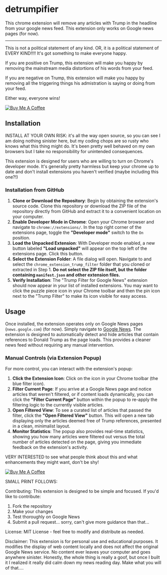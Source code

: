 # detrumpifier
This chrome extension will remove any articles with Trump in the headline from your google news feed. This extension only works on Google news pages (for now).  
****

This is not a political statement of any kind.  OR, it is a political statement of EVERY KIND!!!!  It's got something to make everyone happy.  

If you are positive on Trump, this extension will make you happy by removing the mainstream media distortions of his words from your feed.
  
If you are negative on Trump, this extension will make you happy by removing all the triggering things his admistration is saying or doing from your feed.  

Either way, everyone wins!  

[![Buy Me A Coffee](https://img.shields.io/badge/Buy%20Me%20A%20Coffee-ffdd00?style=for-the-badge&logo=buy-me-a-coffee&logoColor=black )](https://coff.ee/detrumpifier )

## Installation

INSTALL AT YOUR OWN RISK:  it's all the way open source, so you can see I am doing nothing sinister here, but my coding chops are so rusty who knows what this thing might do.  It's been pretty well behaved on my own browsers but I take no responsibility for unintended consequences.  

This extension is designed for users who are willing to turn on Chrome's developer mode.  It's generally pretty harmless but keep your chrome up to date and don't install extensions you haven't verified (maybe including this one?!)   

### Installation from GitHub

1.  **Clone or Download the Repository**: Begin by obtaining the extension's source code. Clone this repository or download the ZIP file of the repository directly from GitHub and extract it to a convenient location on your computer.
2.  **Enable Developer Mode in Chrome**: Open your Chrome browser and navigate to `chrome://extensions/`. In the top right corner of the extensions page, toggle the **"Developer mode"** switch to the `On` position.
3.  **Load the Unpacked Extension**: With Developer mode enabled, a new button labeled **"Load unpacked"** will appear on the top left of the extensions page. Click this button.
4.  **Select the Extension Folder**: A file dialog will open. Navigate to and select the `chrome_extension_trump_filter` folder that you cloned or extracted in Step 1. **Do not select the ZIP file itself, but the folder containing `manifest.json` and other extension files.**
5.  **Verify Installation**: The "Trump Filter for Google News" extension should now appear in your list of installed extensions. You may want to click the puzzle piece icon in your Chrome toolbar and then the pin icon next to the "Trump Filter" to make its icon visible for easy access.

## Usage

Once installed, the extension operates only on Google News pages (`news.google.com`) (for now).  Simply navigate to [Google News](https://news.google.com ). The extension is designed to automatically detect and hide articles that contain references to Donald Trump as the page loads. This provides a cleaner news feed without requiring any manual intervention.

### Manual Controls (via Extension Popup)

For more control, you can interact with the extension's popup:

1.  **Click the Extension Icon**: Click on the icon in your Chrome toolbar (the blue filter icon).
2.  **Filter Current Page**: If you arrive at a Google News page and notice articles that weren't filtered, or if content loads dynamically, you can click the **"Filter Current Page"** button within the popup to re-apply the filtering logic to the currently visible articles.
3.  **Open Filtered View**: To see a curated list of articles that passed the filter, click the **"Open Filtered View"** button. This will open a new tab displaying only the articles deemed free of Trump references, presented in a clean, minimalist layout.
4.  **Monitor Statistics**: The popup also provides real-time statistics, showing you how many articles were filtered out versus the total number of articles detected on the page, giving you immediate feedback on the extension's activity.


VERY INTERESTED to see what people think about this and what enhancements they might want, don't be shy!   


[![Buy Me A Coffee](https://img.shields.io/badge/Buy%20Me%20A%20Coffee-ffdd00?style=for-the-badge&logo=buy-me-a-coffee&logoColor=black )](https://coff.ee/detrumpifier )

SMALL PRINT FOLLOWS:  

Contributing:  This extension is designed to be simple and focused. If you'd like to contribute:
  1. Fork the repository
  2. Make your changes
  3. Test thoroughly on Google News
  4. Submit a pull request... sorry, can't give more guidance than that... 

License: MIT License - feel free to modify and distribute as needed.

Disclaimer:  This extension is for personal use and educational purposes. It modifies the display of web content locally and does not affect the original Google News service.  No content ever leaves your computer and goes anywhere sinister.  Honestly, the whole thing is really a goof, but once I built it I realized it really did calm down my news reading day.  Make what you will of that....
